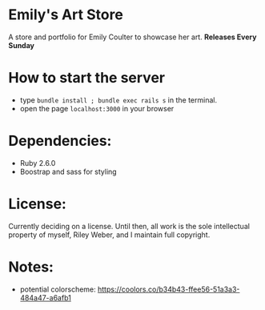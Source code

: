 # Emily's Art Store
A store and portfolio for Emily Coulter to showcase her art. **Releases Every
Sunday**

# How to start the server
 * type `bundle install ; bundle exec rails s` in the terminal.
 * open the page `localhost:3000` in your browser

# Dependencies:
 * Ruby 2.6.0
 * Boostrap and sass for styling

# License:
Currently deciding on a license. Until then, all work is the sole intellectual
property of myself, Riley Weber, and I maintain full copyright.

# Notes:
 * potential colorscheme: https://coolors.co/b34b43-ffee56-51a3a3-484a47-a6afb1
